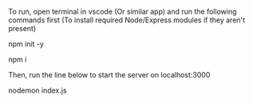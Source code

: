 To run, open terminal in vscode (Or similar app) and run the following commands first (To install required Node/Express modules if they aren't present)

npm init -y

npm i

Then, run the line below to start the server on localhost:3000

nodemon index.js

